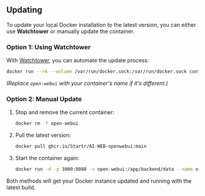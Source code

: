 ## Updating

To update your local Docker installation to the latest version, you can either use **Watchtower** or manually update the container.

### Option 1: Using Watchtower

With [Watchtower](https://containrrr.dev/watchtower/), you can automate the update process:

```bash
docker run --rm --volume /var/run/docker.sock:/var/run/docker.sock containrrr/watchtower --run-once open-webui
```

_(Replace `open-webui` with your container's name if it's different.)_

### Option 2: Manual Update

1. Stop and remove the current container:

   ```bash
   docker rm -f open-webui
   ```

2. Pull the latest version:

   ```bash
   docker pull ghcr.io/Startr/AI-WEB-openwebui:main
   ```

3. Start the container again:

   ```bash
   docker run -d -p 3000:8080 -v open-webui:/app/backend/data --name open-webui ghcr.io/Startr/AI-WEB-openwebui:main
   ```

Both methods will get your Docker instance updated and running with the latest build.
